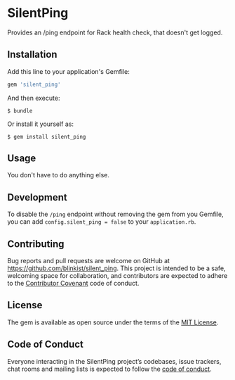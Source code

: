 # SilentPing

Provides an /ping endpoint for Rack health check, that doesn't get logged.

## Installation

Add this line to your application's Gemfile:

```ruby
gem 'silent_ping'
```

And then execute:

    $ bundle

Or install it yourself as:

    $ gem install silent_ping

## Usage

You don't have to do anything else.

## Development

To disable the `/ping` endpoint without removing the gem from you Gemfile, you can add `config.silent_ping = false` to your `application.rb`.  

## Contributing

Bug reports and pull requests are welcome on GitHub at https://github.com/blinkist/silent_ping. This project is intended to be a safe, welcoming space for collaboration, and contributors are expected to adhere to the [Contributor Covenant](http://contributor-covenant.org) code of conduct.

## License

The gem is available as open source under the terms of the [MIT License](https://opensource.org/licenses/MIT).

## Code of Conduct

Everyone interacting in the SilentPing project’s codebases, issue trackers, chat rooms and mailing lists is expected to follow the [code of conduct](https://github.com/[USERNAME]/silent_ping/blob/master/CODE_OF_CONDUCT.md).
